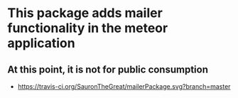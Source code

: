 # This package adds mailer functionality in the meteor application
## At this point, it is not for public consumption

 - https://travis-ci.org/SauronTheGreat/mailerPackage.svg?branch=master
